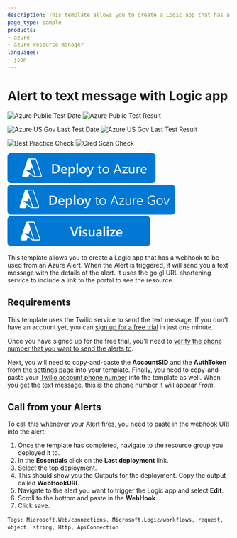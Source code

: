 ```yaml
---
description: This template allows you to create a Logic app that has a webhook to be used from an Azure Alert. When the Alert is triggered, it will send you a text message with the details of the alert. It uses the go.gl URL shortening service to include a link to the portal to see the resource.
page_type: sample
products:
- azure
- azure-resource-manager
languages:
- json
---
```

# Alert to text message with Logic app

![Azure Public Test Date](https://azurequickstartsservice.blob.core.windows.net/badges/demos/alert-to-text-message-with-logic-app/PublicLastTestDate.svg)
![Azure Public Test Result](https://azurequickstartsservice.blob.core.windows.net/badges/demos/alert-to-text-message-with-logic-app/PublicDeployment.svg)

![Azure US Gov Last Test Date](https://azurequickstartsservice.blob.core.windows.net/badges/demos/alert-to-text-message-with-logic-app/FairfaxLastTestDate.svg)
![Azure US Gov Last Test Result](https://azurequickstartsservice.blob.core.windows.net/badges/demos/alert-to-text-message-with-logic-app/FairfaxDeployment.svg)

![Best Practice Check](https://azurequickstartsservice.blob.core.windows.net/badges/demos/alert-to-text-message-with-logic-app/BestPracticeResult.svg)
![Cred Scan Check](https://azurequickstartsservice.blob.core.windows.net/badges/demos/alert-to-text-message-with-logic-app/CredScanResult.svg)

[![Deploy To Azure](https://raw.githubusercontent.com/Azure/azure-quickstart-templates/master/1-CONTRIBUTION-GUIDE/images/deploytoazure.svg?sanitize=true)](https://portal.azure.com/#create/Microsoft.Template/uri/https%3A%2F%2Fraw.githubusercontent.com%2FAzure%2Fazure-quickstart-templates%2Fmaster%2Fdemos%2Falert-to-text-message-with-logic-app%2Fazuredeploy.json)
[![Deploy To Azure US Gov](https://raw.githubusercontent.com/Azure/azure-quickstart-templates/master/1-CONTRIBUTION-GUIDE/images/deploytoazuregov.svg?sanitize=true)](https://portal.azure.us/#create/Microsoft.Template/uri/https%3A%2F%2Fraw.githubusercontent.com%2FAzure%2Fazure-quickstart-templates%2Fmaster%2Fdemos%2Falert-to-text-message-with-logic-app%2Fazuredeploy.json)
[![Visualize](https://raw.githubusercontent.com/Azure/azure-quickstart-templates/master/1-CONTRIBUTION-GUIDE/images/visualizebutton.svg?sanitize=true)](http://armviz.io/#/?load=https%3A%2F%2Fraw.githubusercontent.com%2FAzure%2Fazure-quickstart-templates%2Fmaster%2Fdemos%2Falert-to-text-message-with-logic-app%2Fazuredeploy.json)

This template allows you to create a Logic app that has a webhook to be used from an Azure Alert. When the Alert is triggered, it will send you a text message with the details of the alert. It uses the go.gl URL shortening service to include a link to the portal to see the resource.

## Requirements

This template uses the Twilio service to send the text message. If you don't have an account yet, you can [sign up for a free trial](https://www.twilio.com/try-twilio) in just one minute.

Once you have signed up for the free trial, you'll need to [verify the phone number that you want to send the alerts to](https://www.twilio.com/user/account/phone-numbers/verified).

Next, you will need to copy-and-paste the  **AccountSID** and the **AuthToken** from [the settings page](https://www.twilio.com/user/account/settings) into your template.   Finally, you need to copy-and-paste your [Twilio account phone number](https://www.twilio.com/user/account/phone-numbers/incoming) into the template as well. When you get the text message, this is the phone number it will appear *From*.

## Call from your Alerts

To call this whenever your Alert fires, you need to paste in the webhook URI into the alert:

1. Once the template has completed, navigate to the resource group you deployed it to.
2. In the **Essentials** click on the **Last deployment** link.
3. Select the top deployment.
4. This should show you the Outputs for the deployment. Copy the output called **WebHookURI**.
5. Navigate to the alert you want to trigger the Logic app and select **Edit**.
6. Scroll to the bottom and paste in the **WebHook**.
7. Click save.

`Tags: Microsoft.Web/connections, Microsoft.Logic/workflows, request, object, string, Http, ApiConnection`

